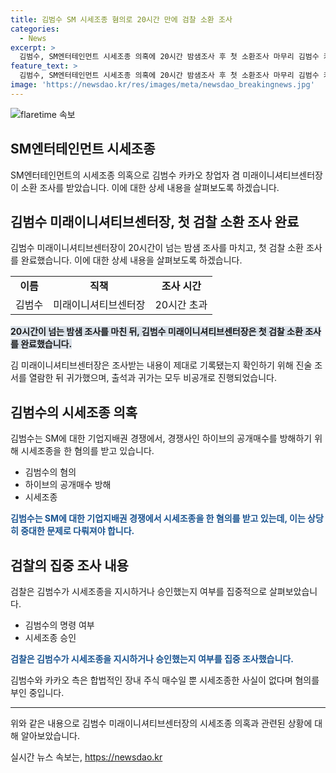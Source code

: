 ```yaml
---
title: 김범수 SM 시세조종 혐의로 20시간 만에 검찰 소환 조사
categories:
  - News
excerpt: >
  김범수, SM엔터테인먼트 시세조종 의혹에 20시간 밤샘조사 후 첫 소환조사 마무리 김범수 카카오 창업자 겸 미래이니셔티브센터장(경영쇄신위원장)은 자본시장법 위반 혐의로 서울남부지검 금융조사2부 조사에 20시간 넘게 출석하고 첫 소환조사를 마무리했다. 규정에 따라 심야조사는 원칙적으로 불가능하지만, 피의자가 재출석을 할 수 없거나 공소시효가 임박할 때에만 허용된다. 김 위원장은 SM에 대한 기업지배권 경쟁에서의 시세조종 의혹을 받고 있으며, 검찰은 김 위원장의 관여 여부를 살펴보고 있다.
feature_text: >
  김범수, SM엔터테인먼트 시세조종 의혹에 20시간 밤샘조사 후 첫 소환조사 마무리 김범수 카카오 창업자 겸 미래이니셔티브센터장(경영쇄신위원장)은 자본시장법 위반 혐의로 서울남부지검 금융조사2부 조사에 20시간 넘게 출석하고 첫 소환조사를 마무리했다. 규정에 따라 심야조사는 원칙적으로 불가능하지만, 피의자가 재출석을 할 수 없거나 공소시효가 임박할 때에만 허용된다. 김 위원장은 SM에 대한 기업지배권 경쟁에서의 시세조종 의혹을 받고 있으며, 검찰은 김 위원장의 관여 여부를 살펴보고 있다.
image: 'https://newsdao.kr/res/images/meta/newsdao_breakingnews.jpg'
---
```


<p><img src="https://newsdao.kr/res/images/meta/newsdao_breakingnews.jpg" alt="flaretime 속보" /></p>

<h2>SM엔터테인먼트 시세조종</h2>

<p data-ke-size="size16">SM엔터테인먼트의 시세조종 의혹으로 김범수 카카오 창업자 겸 미래이니셔티브센터장이 소환 조사를 받았습니다. 이에 대한 상세 내용을 살펴보도록 하겠습니다.</p>

<h2 data-ke-size="size26">김범수 미래이니셔티브센터장, 첫 검찰 소환 조사 완료</h2>

<p data-ke-size="size16">김범수 미래이니셔티브센터장이 20시간이 넘는 밤샘 조사를 마치고, 첫 검찰 소환 조사를 완료했습니다. 이에 대한 상세 내용을 살펴보도록 하겠습니다.</p>

<table>
    <tr>
        <td style="text-align: center; height: 17px;"><b>이름</b></td>
        <td style="text-align: center; height: 17px;"><b>직책</b></td>
        <td style="text-align: center; height: 17px;"><b>조사 시간</b></td>
    </tr>
    <tr>
        <td style="text-align: center; height: 17px;">김범수</td>
        <td style="text-align: center; height: 17px;">미래이니셔티브센터장</td>
        <td style="text-align: center; height: 17px;">20시간 초과</td>
    </tr>
</table>

<p data-ke-size="size16"><b><span style="background-color: #21538527;">20시간이 넘는 밤샘 조사를 마친 뒤, 김범수 미래이니셔티브센터장은 첫 검찰 소환 조사를 완료했습니다.</span></b></p>

<p data-ke-size="size16">김 미래이니셔티브센터장은 조사받는 내용이 제대로 기록됐는지 확인하기 위해 진술 조서를 열람한 뒤 귀가했으며, 출석과 귀가는 모두 비공개로 진행되었습니다.</p>

<h2 data-ke-size="size26">김범수의 시세조종 의혹</h2>

<p data-ke-size="size16">김범수는 SM에 대한 기업지배권 경쟁에서, 경쟁사인 하이브의 공개매수를 방해하기 위해 시세조종을 한 혐의를 받고 있습니다.</p>

<ul>
    <li>김범수의 혐의</li>
    <li>하이브의 공개매수 방해</li>
    <li>시세조종</li>
</ul>

<p data-ke-size="size16"><b><span style="color: #1a5490;">김범수는 SM에 대한 기업지배권 경쟁에서 시세조종을 한 혐의를 받고 있는데, 이는 상당히 중대한 문제로 다뤄져야 합니다.</span></b></p>

<h2 data-ke-size="size26">검찰의 집중 조사 내용</h2>

<p data-ke-size="size16">검찰은 김범수가 시세조종을 지시하거나 승인했는지 여부를 집중적으로 살펴보았습니다.</p>

<ul>
    <li>김범수의 명령 여부</li>
    <li>시세조종 승인</li>
</ul>

<p data-ke-size="size16"><b><span style="color: #1a5490;">검찰은 김범수가 시세조종을 지시하거나 승인했는지 여부를 집중 조사했습니다.</span></b></p>

<p data-ke-size="size16">김범수와 카카오 측은 합법적인 장내 주식 매수일 뿐 시세조종한 사실이 없다며 혐의를 부인 중입니다.</p>

<hr>

<p data-ke-size="size16">위와 같은 내용으로 김범수 미래이니셔티브센터장의 시세조종 의혹과 관련된 상황에 대해 알아보았습니다.</p>
실시간 뉴스 속보는, <a href="https://newsdao.kr" rel="dofollow">https://newsdao.kr</a>



